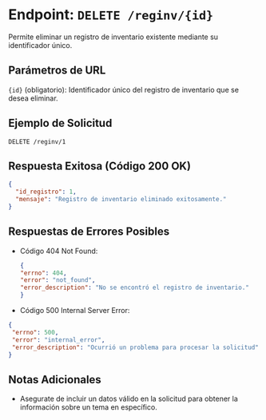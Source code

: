 # Endpoint: `DELETE /reginv/{id}`

Permite eliminar un registro de inventario existente mediante su identificador único.

## Parámetros de URL
`{id}` (obligatorio): Identificador único del registro de inventario que se desea eliminar.


## Ejemplo de Solicitud
```http
DELETE /reginv/1
```

## Respuesta Exitosa (Código 200 OK)
```json
{
  "id_registro": 1,
  "mensaje": "Registro de inventario eliminado exitosamente."
}

```

## Respuestas de Errores Posibles
- Código 404 Not Found:

  ```json
  {
  "errno": 404,
  "error": "not_found",
  "error_description": "No se encontró el registro de inventario."
  }


  ```

- Código 500 Internal Server Error:
 ```json
{
  "errno": 500,
  "error": "internal_error",
  "error_description": "Ocurrió un problema para procesar la solicitud"
}

```

## Notas Adicionales

- Asegurate de incluir un datos válido en la solicitud para obtener la información
  sobre un tema en específico.